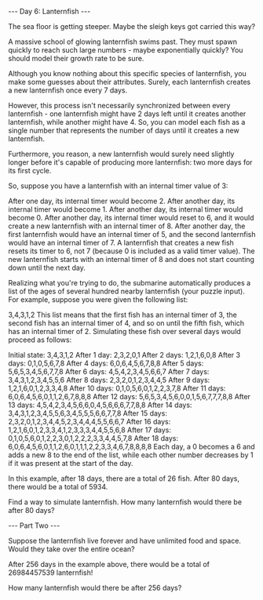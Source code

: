 --- Day 6: Lanternfish ---

The sea floor is getting steeper. Maybe the sleigh keys got carried this way?

A massive school of glowing lanternfish swims past. They must spawn quickly to reach such large numbers - maybe
exponentially quickly? You should model their growth rate to be sure.

Although you know nothing about this specific species of lanternfish, you make some guesses about their attributes.
Surely, each lanternfish creates a new lanternfish once every 7 days.

However, this process isn't necessarily synchronized between every lanternfish - one lanternfish might have 2 days left
until it creates another lanternfish, while another might have 4. So, you can model each fish as a single number that
represents the number of days until it creates a new lanternfish.

Furthermore, you reason, a new lanternfish would surely need slightly longer before it's capable of producing more
lanternfish: two more days for its first cycle.

So, suppose you have a lanternfish with an internal timer value of 3:

After one day, its internal timer would become 2. After another day, its internal timer would become 1. After another
day, its internal timer would become 0. After another day, its internal timer would reset to 6, and it would create a
new lanternfish with an internal timer of 8. After another day, the first lanternfish would have an internal timer of 5,
and the second lanternfish would have an internal timer of 7. A lanternfish that creates a new fish resets its timer to
6, not 7 (because 0 is included as a valid timer value). The new lanternfish starts with an internal timer of 8 and does
not start counting down until the next day.

Realizing what you're trying to do, the submarine automatically produces a list of the ages of several hundred nearby
lanternfish (your puzzle input). For example, suppose you were given the following list:

3,4,3,1,2 This list means that the first fish has an internal timer of 3, the second fish has an internal timer of 4,
and so on until the fifth fish, which has an internal timer of 2. Simulating these fish over several days would proceed
as follows:

Initial state: 3,4,3,1,2 After 1 day:  2,3,2,0,1 After 2 days: 1,2,1,6,0,8 After 3 days: 0,1,0,5,6,7,8 After 4 days:
6,0,6,4,5,6,7,8,8 After 5 days: 5,6,5,3,4,5,6,7,7,8 After 6 days: 4,5,4,2,3,4,5,6,6,7 After 7 days: 3,4,3,1,2,3,4,5,5,6
After 8 days: 2,3,2,0,1,2,3,4,4,5 After 9 days: 1,2,1,6,0,1,2,3,3,4,8 After 10 days: 0,1,0,5,6,0,1,2,2,3,7,8 After 11
days: 6,0,6,4,5,6,0,1,1,2,6,7,8,8,8 After 12 days: 5,6,5,3,4,5,6,0,0,1,5,6,7,7,7,8,8 After 13 days:
4,5,4,2,3,4,5,6,6,0,4,5,6,6,6,7,7,8,8 After 14 days: 3,4,3,1,2,3,4,5,5,6,3,4,5,5,5,6,6,7,7,8 After 15 days:
2,3,2,0,1,2,3,4,4,5,2,3,4,4,4,5,5,6,6,7 After 16 days: 1,2,1,6,0,1,2,3,3,4,1,2,3,3,3,4,4,5,5,6,8 After 17 days:
0,1,0,5,6,0,1,2,2,3,0,1,2,2,2,3,3,4,4,5,7,8 After 18 days: 6,0,6,4,5,6,0,1,1,2,6,0,1,1,1,2,2,3,3,4,6,7,8,8,8,8 Each day,
a 0 becomes a 6 and adds a new 8 to the end of the list, while each other number decreases by 1 if it was present at the
start of the day.

In this example, after 18 days, there are a total of 26 fish. After 80 days, there would be a total of 5934.

Find a way to simulate lanternfish. How many lanternfish would there be after 80 days?

--- Part Two ---

Suppose the lanternfish live forever and have unlimited food and space. Would they take over the entire ocean?

After 256 days in the example above, there would be a total of 26984457539 lanternfish!

How many lanternfish would there be after 256 days?
